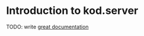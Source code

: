 # Introduction to kod.server

TODO: write [great documentation](http://jacobian.org/writing/great-documentation/what-to-write/)
